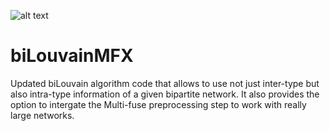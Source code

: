 ![alt text](https://raw.githubusercontent.com/paolapesantez/biLouvainMFX/edit/master/moves.png)

# biLouvainMFX
Updated biLouvain algorithm code that allows to use not just inter-type but also intra-type information of a given bipartite network.
It also provides the option to intergate the Multi-fuse preprocessing step to work with really large networks.
